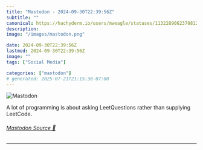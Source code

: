 ```yaml
---
title: "Mastodon - 2024-09-30T22:39:56Z"
subtitle: ""
canonical: https://hachyderm.io/users/mweagle/statuses/113228906237081207
description:
image: "/images/mastodon.png"

date: 2024-09-30T22:39:56Z
lastmod: 2024-09-30T22:39:56Z
image: ""
tags: ["Social Media"]

categories: ["mastodon"]
# generated: 2025-07-21T21:15:38-07:00
---
```

![Mastodon](/images/mastodon.png)

<p>A lot of programming is about asking LeetQuestions rather than supplying LeetCode.</p>


###### [Mastodon Source 🐘](https://hachyderm.io/@mweagle/113228906237081207)

___
